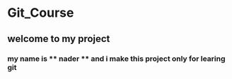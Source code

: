 # Git_Course
## welcome to my project 
### my name is ** nader ** and i make this project only for learing git
